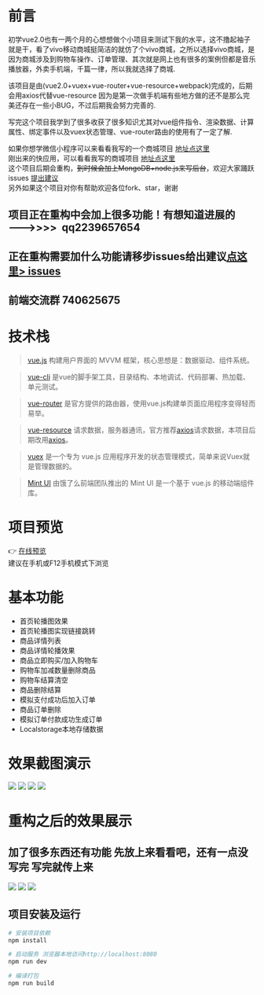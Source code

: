 # 前言
初学vue2.0也有一两个月的心想想做个小项目来测试下我的水平，这不撸起袖子就是干，看了vivo移动商城挺简洁的就仿了个vivo商城，之所以选择vivo商城，是因为商城涉及到购物车操作、订单管理、其次就是网上也有很多的案例但都是音乐播放器，外卖手机端，千篇一律，所以我就选择了商城.

该项目是由(vue2.0+vuex+vue-router+vue-resource+webpack)完成的，后期会用axios代替vue-resource 因为是第一次做手机端有些地方做的还不是那么完美还存在一些小BUG，不过后期我会努力完善的.

写完这个项目我学到了很多收获了很多知识尤其对vue组件指令、渲染数据、计算属性、绑定事件以及vuex状态管理、vue-router路由的使用有了一定了解.

如果你想学微信小程序可以来看看我写的一个商城项目 [地址点这里](https://github.com/Mynameisfwk/wechat-app-vivo)<br>
刚出来的快应用，可以看看我写的商城项目 [地址点这里](https://github.com/Mynameisfwk/shop-quickapp)<br>
这个项目后期会重构，~~到时候会加上MongoDB+node.js来写后台~~，欢迎大家踊跃issues [提出建议](https://github.com/Mynameisfwk/vivo-shop/issues)<br>
另外如果这个项目对你有帮助欢迎各位fork、star，谢谢

## 项目正在重构中会加上很多功能！有想知道进展的———>>>>  qq2239657654
## 正在重构需要加什么功能请移步issues给出建议[点这里> issues](https://github.com/Mynameisfwk/vivo-shop/issues)
## 前端交流群 740625675

# 技术栈
> [vue.js](https://cn.vuejs.org/) 构建用户界面的 MVVM 框架，核心思想是：数据驱动、组件系统。

> [vue-cli](https://www.npmjs.com/package/vue-cli) 是vue的脚手架工具，目录结构、本地调试、代码部署、热加载、单元测试。

> [vue-router](https://router.vuejs.org/zh-cn/) 是官方提供的路由器，使用vue.js构建单页面应用程序变得轻而易举。

> [vue-resource](https://www.npmjs.com/package/vue-resource) 请求数据，服务器通讯，官方推荐[axios](https://www.npmjs.com/package/axios)请求数据，本项目后期改用[axios](https://www.npmjs.com/package/axios)。

> [vuex](https://vuex.vuejs.org/zh-cn/) 是一个专为 vue.js 应用程序开发的状态管理模式，简单来说Vuex就是管理数据的。

> [Mint UI](http://mint-ui.github.io/#!/zh-cn) 由饿了么前端团队推出的 Mint UI 是一个基于 vue.js 的移动端组件库。


# 项目预览
:point_right: [在线预览](http://fwk01.top/#/ "链接已失效,请自行下载预览")<br>
建议在手机或F12手机模式下浏览

# 基本功能
* 首页轮播图效果
* 首页轮播图实现链接跳转
* 商品详情列表
* 商品详情轮播效果
* 商品立即购买/加入购物车
* 购物车加减数量删除商品
* 购物车结算清空
* 商品删除结算
* 模拟支付成功后加入订单
* 商品订单删除
* 模拟订单付款成功生成订单
* Localstorage本地存储数据


# 效果截图演示

![](https://github.com/Mynameisfwk/vivo-shop/blob/master/static/lowSource/1.0.gif)
![](https://github.com/Mynameisfwk/vivo-shop/blob/master/static/lowSource/2.0.png)
![](https://github.com/Mynameisfwk/vivo-shop/blob/master/static/lowSource/3.0.png)
![](https://github.com/Mynameisfwk/vivo-shop/blob/master/static/lowSource/4.0.png)

# 重构之后的效果展示
## 加了很多东西还有功能 先放上来看看吧，还有一点没写完 写完就传上来
![](https://user-gold-cdn.xitu.io/2018/5/17/1636ba09e546a28f?w=1555&h=608&f=png&s=419439)
![](https://user-gold-cdn.xitu.io/2018/5/17/1636bc5f88e890e3?w=1555&h=608&f=png&s=251220)
![](https://user-gold-cdn.xitu.io/2018/5/18/16371fa7f4ceb8e2?w=1555&h=608&f=png&s=247923)



## 项目安装及运行

``` bash
# 安装项目依赖
npm install 

# 启动服务 浏览器本地访问http://localhost:8080
npm run dev

# 编译打包
npm run build

```




